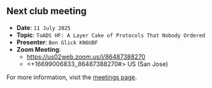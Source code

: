 ## Next club meeting
* **Date**: `11 July 2025`
* **Topic**: `ToADS HF: A Layer Cake of Protocols That Nobody Ordered`
* **Presenter**: `Ben Glick KN6UBF`
* **Zoom Meeting**:
   * <https://us02web.zoom.us/j/86487388270>
   * <+16699006833,,86487388270#> US (San Jose)

For more information, visit the [meetings page](/meetings.html).
